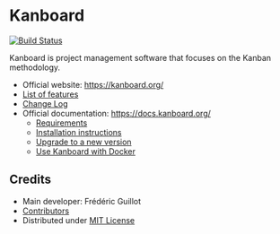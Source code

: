 Kanboard
========

[![Build Status](https://travis-ci.org/kanboard/kanboard.svg?branch=master)](https://travis-ci.org/kanboard/kanboard)

Kanboard is project management software that focuses on the Kanban methodology.

- Official website: <https://kanboard.org/>
- [List of features](https://kanboard.org/#features)
- [Change Log](https://github.com/kanboard/kanboard/blob/master/ChangeLog)
- Official documentation: <https://docs.kanboard.org/>
    - [Requirements](https://docs.kanboard.org/en/latest/admin_guide/requirements.html)
    - [Installation instructions](https://docs.kanboard.org/en/latest/admin_guide/installation.html)
    - [Upgrade to a new version](https://docs.kanboard.org/en/latest/admin_guide/upgrade.html)
    - [Use Kanboard with Docker](https://docs.kanboard.org/en/latest/admin_guide/docker.html)

Credits
-------

- Main developer: Frédéric Guillot
- [Contributors](https://github.com/kanboard/kanboard/graphs/contributors)
- Distributed under [MIT License](https://github.com/kanboard/kanboard/blob/master/LICENSE)


